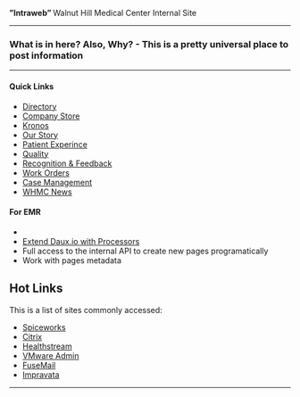 ﻿<p class="lead">
	<strong>”Intraweb” </strong> Walnut Hill Medical Center Internal Site
</p>

<hr/>
<h3> What is in here? Also, Why? - This is a pretty universal place to post information </h3>
<hr/>
<div class=row>
<div class=col-third>

#### Quick Links

* [Directory](Info/Phones.md)
* [Company Store](Desktop/thin_reimage.md)
* [Kronos](Desktop/Busy_Overhead.md)
* [Our Story](Desktop/Multiple_Output_Formats.md)
* [Patient Experince](Desktop/Multilanguage.md)
* [Quality](Desktop/Live_mode.md)
* [Recognition & Feedback](Desktop/Static_Site_Generation.md)
* [Work Orders](Desktop/Table_of_contents.md)
* [Case Management](Desktop/Table_of_contents.md)
* [WHMC News](Desktop/Table_of_contents.md)

</div>
<div class=col-third>

#### For EMR

* []()
* [Extend Daux.io with Processors](For_Developers/Creating_a_Processor.md)
* Full access to the internal API to create new pages programatically
* Work with pages metadata

</div>
<div class=col-third>

## Hot Links

This is a list of sites commonly accessed:

* [Spiceworks](http://s-4609pw1-spice:9675/pro_users/login#)
* [Citrix](https://www.asp.siemensmedical.com/isc/10152/Citrix/AccessPlatform/auth/login.aspx)
* [Healthstream](http://www.healthstream.com/hlc/whmc)
* [VMware Admin](https://vdiview1/admin/?userLoggedOut=true#/pool/ProdClinical)
* [FuseMail](https://mc.fusemail.com/)
* [Impravata](https://vdiimpva1.whphdom.local/sso/administrator.html)

</div>
</div>

<hr/>




